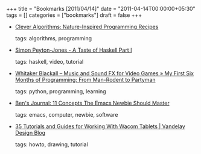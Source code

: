 +++
title = "Bookmarks [2011/04/14]"
date = "2011-04-14T00:00:00+05:30"
tags = []
categories = ["bookmarks"]
draft = false
+++

-   [Clever Algorithms: Nature-Inspired Programming Recipes](http://cleveralgorithms.com/nature-inspired/index.html)

    tags: algorithms, programming

-   [Simon Peyton-Jones - A Taste of Haskell Part I](http://ontwik.com/haskell/simon-peyton-jones-a-taste-of-haskell/)

    tags: haskell, video, tutorial

-   [Whitaker Blackall – Music and Sound FX for Video Games » My First Six Months of Programming: From Man-Rodent to Partyman](http://www.whitakerblackall.com/blog/first-six-months/)

    tags: python, programming, learning

-   [Ben's Journal: 11 Concepts The Emacs Newbie Should Master](http://benjisimon.blogspot.com/2011/04/10-concepts-emacs-newbie-should-master.html)

    tags: emacs, computer, newbie, software

-   [35 Tutorials and Guides for Working With Wacom Tablets | Vandelay Design Blog](http://vandelaydesign.com/blog/design/wacom-tablets-tutorials/)

    tags: howto, drawing, tutorial
